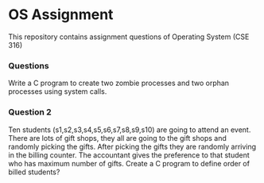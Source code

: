# OS Assignment
This repository contains assignment questions of Operating System (CSE 316)

### Questions

Write a C program to create two zombie processes and two orphan processes using system calls.

### Question 2

Ten students (s1,s2,s3,s4,s5,s6,s7,s8,s9,s10) are going to attend an event. There are lots
of gift shops, they all are going to the gift shops and randomly picking the gifts. After
picking the gifts they are randomly arriving in the billing counter. The accountant gives
the preference to that student who has maximum number of gifts. Create a C program to
define order of billed students?

